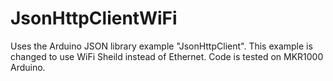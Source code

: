 # JsonHttpClientWiFi

Uses the Arduino JSON library example "JsonHttpClient".
This example is changed to use WiFi Sheild instead of Ethernet.
Code is tested on MKR1000 Arduino.
